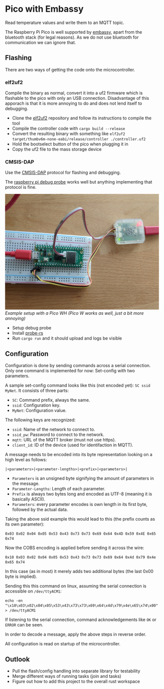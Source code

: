 # Pico with Embassy

Read temperature values and write them to an MQTT topic.

The Raspberry Pi Pico is well supported by [embassy](https://embassy.dev), apart
from the bluetooth stack (for legal reasons). As we do not use bluetooth for
communication we can ignore that.

## Flashing

There are two ways of getting the code onto the microcontroller.

### elf2uf2

Compile the binary as normal, convert it into a uf2 firmware which is flashable
to the pico with only an USB connection. Disadvantage of this apporach is that
it is more annoying to do and does not lend itself to debugging.

- Clone the [elf2uf2](https://github.com/rej696/elf2uf2) repository and follow
  its instructions to compile the tool
- Compile the controller code with `cargo build --release`
- Convert the resulting binary with something like
  `elf2uf2 target/thumbv6m-none-eabi/release/controller ./controller.uf2`
- Hold the bootselect button of the pico when plugging it in
- Copy the uf2 file to the mass storage device

### CMSIS-DAP

Use the [CMSIS-DAP](https://arm-software.github.io/CMSIS_5/DAP/html/index.html)
protocol for flashing and debugging.

The
[raspberry pi debug probe](https://www.raspberrypi.com/documentation/microcontrollers/debug-probe.html)
works well but anything implementing that protocol is fine.

![Debug Probe Setup](./debug-probe-setup.jpg) _Example setup with a Pico WH
(Pico W works as well, just a bit more annoying)_

- Setup debug probe
- Install [probe-rs](https://github.com/probe-rs/probe-rs/)
- Run `cargo run` and it should upload and logs be visible

## Configuration

Configuration is done by sending commands across a serial connection. Only one
command is implemented for now: Set-config with two parameters.

A sample set-config command looks like this (not encoded yet): `SC ssid MyNet`.
It consists of three parts:

- `SC`: Command prefix, always the same.
- `ssid`: Configuration key.
- `MyNet`: Configuration value.

The following keys are recognized:

- `ssid`: Name of the network to connect to.
- `ssid_pw`: Password to connect to the network.
- `mqtt`: URL of the MQTT broker (must not use https).
- `client_id`: ID of the device (used for identifaction in MQTT).

A message needs to be encoded into its byte representation looking on a high
level as follows:

```
|<parameters>|<parameter-lengths>|<prefix>|<parameters>|
```

- `Parameters` is an unsigned byte signifying the amount of parameters in the
  message.
- `Parameter-Lengths`: Length of each parameter.
- `Prefix` is always two bytes long and encoded as UTF-8 (meaning it is
  basically ASCII).
- `Parameters`: every parameter encodes is own length in its first byte,
  followed by the actual data.

Taking the above ssid example this would lead to this (the prefix counts as its
own parameter):

```
0x03 0x02 0x04 0x05 0x53 0x43 0x73 0x73 0x69 0x64 0x4D 0x59 0x4E 0x65 0x74
```

Now the COBS encoding is applied before sending it across the wire:

```
0x10 0x03 0x02 0x04 0x05 0x53 0x43 0x73 0x73 0x69 0x64 0x4d 0x79 0x4e 0x65 0x74
```

In this case (as in most) it merely adds two additional bytes (the last 0x00
byte is implied).

Sending this this command on linux, assuming the serial connection is accessible
on `/dev/ttyACM1`:

```
echo -en "\x10\x03\x02\x04\x05\x53\x43\x73\x73\x69\x64\x4d\x79\x4e\x65\x74\x00" > /dev/ttyACM1
```

If listening to the serial connection, command acknowledgements like `OK` or
`ERROR` can be seen.

In order to decode a message, apply the above steps in reverse order.

All configuration is read on startup of the microcontroller.

## Outlook

- Pull the flash/config handling into separate library for testability
- Merge different ways of running tasks (join and tasks)
- Figure out how to add this project to the overall rust workspace
